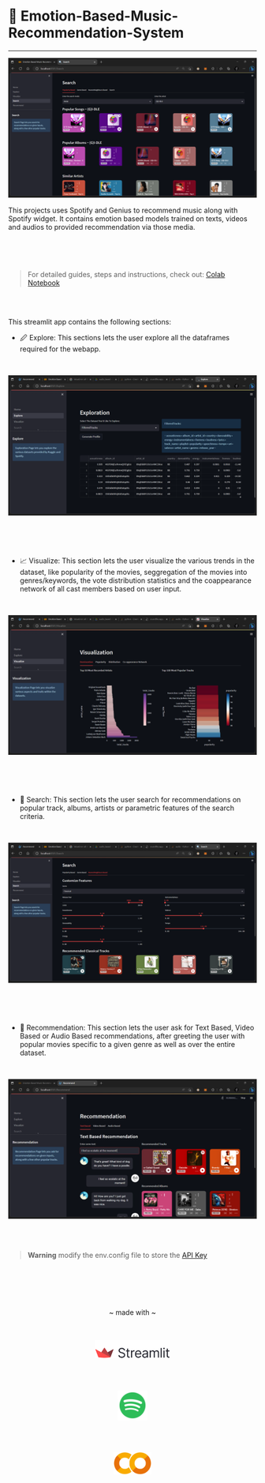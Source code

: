 
# &#127925; Emotion-Based-Music-Recommendation-System
---

![Preview](./preview/search.png)

This projects uses Spotify and Genius to recommend music along with Spotify widget. It contains emotion based models trained on texts, videos and audios to provided recommendation via those media.

<br>
<br>
<br>



> For detailed guides, steps and instructions, check out: [Colab Notebook](https://colab.research.google.com/drive/1ahxyp8i9Ngy2nyA5THSOwDzVS99prLMF?usp=sharing)

<br>
<br>


This streamlit app contains the following sections:
* &#128393; Explore: This sections lets the user explore all the dataframes required for the webapp.

<br>

![Explore](./preview/explore.png)

<br>
<br>
<br>

* &#128200; Visualize: This section lets the user visualize the various trends in the dataset, like popularity of the movies, seggregation of the movies into genres/keywords, the vote distribution statistics and the coappearance network of all cast members based on user input.

<br>

![Visualise](./preview/visualise.png)

<br>
<br>
<br>

* &#128270; Search: This section lets the user search for recommendations on popular track, albums, artists or parametric features of the search criteria.

<br>

![Search](./preview/parametric_search.png)

<br>
<br>
<br>

* &#127909; Recommendation: This section lets the user ask for Text Based, Video Based or Audio Based recommendations, after greeting the user with popular movies specific to a given genre as well as over the entire dataset.

<br>

![Recommend](./preview/text_based.png)

<br>
<br>

> **Warning**
> modify the env.config file to store the [API Key](https://huggingface.co/facebook/blenderbot-400M-distill?text=Hi.)

<br>
<br>

<div>
    <br>
    <br>
    <br>
    <div align="center">
    ~ made with ~
    </div>
    <br>
    <br>
    <div align=center>
        <p><a href='https://docs.streamlit.io/library/get-started'>
            <img src='./icons/streamlit.png' class='img-fluid' width=30%/>
        </a></p>
        <br>
        <br>
        <p><a href='https://developer.spotify.com/'>
            <img src='./icons/spotify.png' class='img-fluid' width=12%/>
        </a></p>
        <br>
        <br>
        <p><a href='https://colab.research.google.com/drive/1ahxyp8i9Ngy2nyA5THSOwDzVS99prLMF?usp=sharing'>
            <img src='./icons/colab.png' class='img-fluid' width=15%/>
        </a></p>
    </div>
</div>
